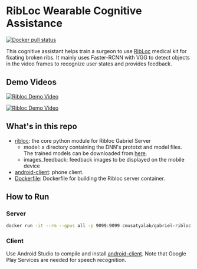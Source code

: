 # RibLoc Wearable Cognitive Assistance

[![Docker pull status](https://img.shields.io/docker/pulls/cmusatyalab/gabriel-ribloc.svg)](https://hub.docker.com/r/cmusatyalab/gabriel-ribloc)

This cognitive assistant helps train a surgeon to use [RibLoc](https://acuteinnovations.com/product/ribloc/) medical kit for
fixating broken ribs. It mainly uses Faster-RCNN with VGG to detect objects in
the video frames to recognize user states and provides feedback.

## Demo Videos

[![Ribloc Demo
Video](http://img.youtube.com/vi/DANM2W1gVEI/0.jpg)](https://youtu.be/DANM2W1gVEI)

[![Ribloc Demo Video](http://img.youtube.com/vi/YRTXUty2P1U/0.jpg)](https://youtu.be/YRTXUty2P1U)

## What's in this repo

  * [ribloc](ribloc): the core python module for Ribloc Gabriel Server
    * model: a directory containing the DNN's prototxt and model files. The trained models can be downloaded from [here](https://storage.cmusatyalab.org/gabriel-model/ribloc-model.zip). 
    * images_feedback: feedback images to be displayed on the mobile device
  * [android-client](android-client): phone client.
  * [Dockerfile](Dockerfile): Dockerfile for building the Ribloc server container.

## How to Run

### Server

```bash
docker run -it --rm --gpus all -p 9099:9099 cmusatyalab/gabriel-ribloc:latest
```

### Client

Use Android Studio to compile and install [android-client](android-client). Note
that Google Play Services are needed for speech recognition.
